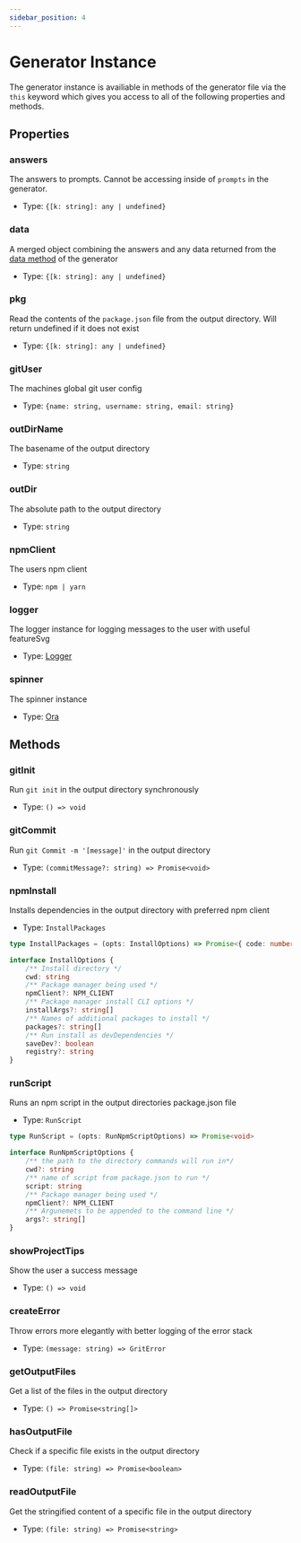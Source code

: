 ```yaml
---
sidebar_position: 4
---
```


# Generator Instance

The generator instance is availiable in methods of the generator file via the `this` keyword which gives you access to all of the following properties and methods.

## Properties

### answers

The answers to prompts. Cannot be accessing inside of `prompts` in the generator.

- Type: `{[k: string]: any | undefined}`

### data

A merged object combining the answers and any data returned from the [data method](/docs/data) of the generator

- Type: `{[k: string]: any | undefined}`

### pkg

Read the contents of the `package.json` file from the output directory. Will return undefined if it does not exist

- Type: `{[k: string]: any | undefined}`

### gitUser

The machines global git user config

- Type: `{name: string, username: string, email: string}`

### outDirName

The basename of the output directory

- Type: `string`

### outDir

The absolute path to the output directory

- Type: `string`

### npmClient

The users npm client

- Type: `npm | yarn`

### logger

The logger instance for logging messages to the user with useful featureSvg

- Type: [Logger](/docs/logger)

### spinner

The spinner instance

- Type: [Ora]([/docs/logger](https://github.com/sindresorhus/ora))

## Methods

### gitInit

Run `git init` in the output directory synchronously

- Type: `() => void`

### gitCommit

Run `git Commit -m '[message]'` in the output directory

- Type: `(commitMessage?: string) => Promise<void>`

### npmInstall

Installs dependencies in the output directory with preferred npm client

- Type: `InstallPackages`

```typescript
type InstallPackages = (opts: InstallOptions) => Promise<{ code: number }>

interface InstallOptions {
	/** Install directory */
	cwd: string
	/** Package manager being used */
	npmClient?: NPM_CLIENT
	/** Package manager install CLI options */
	installArgs?: string[]
	/** Names of additional packages to install */
	packages?: string[]
	/** Run install as devDependencies */
	saveDev?: boolean
	registry?: string
}
```

### runScript

Runs an npm script in the output directories package.json file

- Type: `RunScript`

```typescript
type RunScript = (opts: RunNpmScriptOptions) => Promise<void>

interface RunNpmScriptOptions {
	/** the path to the directory commands will run in*/
	cwd?: string
	/** name of script from package.json to run */
	script: string
	/** Package manager being used */
	npmClient?: NPM_CLIENT
	/** Argunemets to be appended to the command line */
	args?: string[]
}
```

### showProjectTips

Show the user a success message

- Type: `() => void`

### createError

Throw errors more elegantly with better logging of the error stack

- Type: `(message: string) => GritError`

### getOutputFiles

Get a list of the files in the output directory

- Type: `() => Promise<string[]>`

### hasOutputFile

Check if a specific file exists in the output directory

- Type: `(file: string) => Promise<boolean>`

### readOutputFile

Get the stringified content of a specific file in the output directory

- Type: `(file: string) => Promise<string>`

